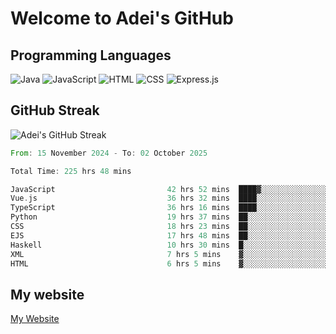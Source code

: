 # Welcome to Adei's GitHub

## Programming Languages
![Java](https://img.shields.io/badge/Java-007396?style=flat-square&logo=java&logoColor=white)
![JavaScript](https://img.shields.io/badge/JavaScript-F7DF1E?style=flat-square&logo=javascript&logoColor=black)
![HTML](https://img.shields.io/badge/HTML-E34F26?style=flat-square&logo=html5&logoColor=white)
![CSS](https://img.shields.io/badge/CSS-1572B6?style=flat-square&logo=css3&logoColor=white)
![Express.js](https://img.shields.io/badge/Express.js-000000?style=flat-square&logo=express&logoColor=white)


## GitHub Streak
![Adei's GitHub Streak](https://github-readme-streak-stats.herokuapp.com/?user=AdeiTamayo&hide_border=true)

<!--START_SECTION:waka-->

```rust
From: 15 November 2024 - To: 02 October 2025

Total Time: 225 hrs 48 mins

JavaScript                         42 hrs 52 mins  ████▓░░░░░░░░░░░░░░░░░░░░   18.73 %
Vue.js                             36 hrs 32 mins  ████░░░░░░░░░░░░░░░░░░░░░   15.97 %
TypeScript                         36 hrs 16 mins  ████░░░░░░░░░░░░░░░░░░░░░   15.85 %
Python                             19 hrs 37 mins  ██░░░░░░░░░░░░░░░░░░░░░░░   08.57 %
CSS                                18 hrs 23 mins  ██░░░░░░░░░░░░░░░░░░░░░░░   08.04 %
EJS                                17 hrs 48 mins  ██░░░░░░░░░░░░░░░░░░░░░░░   07.78 %
Haskell                            10 hrs 30 mins  █░░░░░░░░░░░░░░░░░░░░░░░░   04.59 %
XML                                7 hrs 5 mins    ▓░░░░░░░░░░░░░░░░░░░░░░░░   03.10 %
HTML                               6 hrs 5 mins    ▓░░░░░░░░░░░░░░░░░░░░░░░░   02.66 %
```

<!--END_SECTION:waka-->

## My website
[My Website](https://adei.eus)


